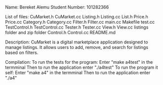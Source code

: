 Name: Bereket Alemu
Student Number: 101282366

List of files:
    CuMarket.h
    CuMarket.cc
    Listing.h
    Listing.cc
    List.h
    Price.h
    Price.cc
    Category.h
    Category.cc
    Filter.h
    Filter.cc
    main.cc
    Makefile
    test.cc
    TestControl.h
    TestControl.cc
    Tester.h
    Tester.cc
    View.h
    View.cc
    listings folder and zip folder
    Control.h
    Control.cc
    README.md


Description:
    CuMarket is a digital marketplace application designed to manage listings. It allows users to add, remove, and search for listings based on filters.


Compilation:
    To run the tests for the program:
        Enter "make a4test" in the termminal
        Then to run the application enter "./a4test"
    To run the program it self:
        Enter "make a4" in the termminal
        Then to run the application enter "./a4"





